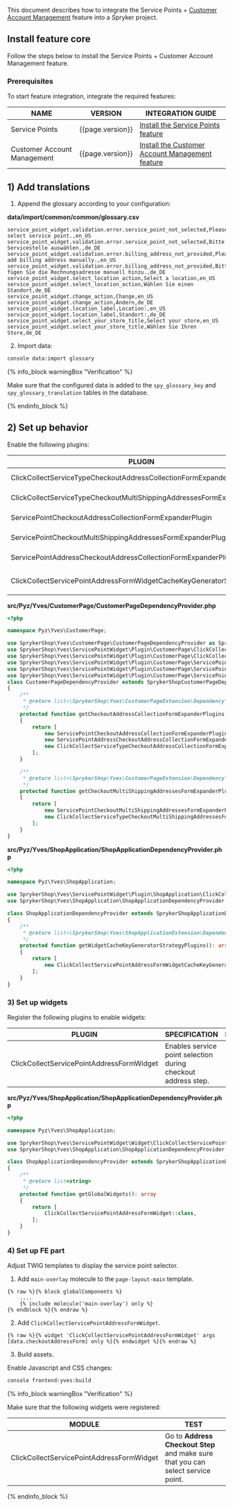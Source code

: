 


This document describes how to integrate the Service Points + [Customer Account Management](/docs/pbc/all/customer-relationship-management/{{page.version}}/customer-account-management-feature-overview/customer-account-management-feature-overview.html) feature into a Spryker project.

## Install feature core

Follow the steps below to install the Service Points + Customer Account Management feature.

### Prerequisites

To start feature integration, integrate the required features:

| NAME                        | VERSION          | INTEGRATION GUIDE                                                                                                                                                                                            |
|-----------------------------|------------------|--------------------------------------------------------------------------------------------------------------------------------------------------------------------------------------------------------------|
| Service Points              | {{page.version}} | [Install the Service Points feature](/docs/pbc/all/service-points/{{page.version}}/unified-commerce/install-the-service-points-feature.html)                                                                      |
| Customer Account Management | {{page.version}} | [Install the Customer Account Management feature](/docs/pbc/all/customer-relationship-management/{{page.version}}/install-and-upgrade/install-features/install-the-customer-account-management-feature.html) |

## 1) Add translations

1. Append the glossary according to your configuration:

**data/import/common/common/glossary.csv**

```
service_point_widget.validation.error.service_point_not_selected,Please select service point.,en_US
service_point_widget.validation.error.service_point_not_selected,Bitte Servicestelle auswählen.,de_DE
service_point_widget.validation.error.billing_address_not_provided,Please add billing address manually.,en_US
service_point_widget.validation.error.billing_address_not_provided,Bitte fügen Sie die Rechnungsadresse manuell hinzu.,de_DE
service_point_widget.select_location_action,Select a location,en_US
service_point_widget.select_location_action,Wählen Sie einen Standort,de_DE
service_point_widget.change_action,Change,en_US
service_point_widget.change_action,Ändern,de_DE
service_point_widget.location_label,Location:,en_US
service_point_widget.location_label,Standort:,de_DE
service_point_widget.select_your_store_title,Select your store,en_US
service_point_widget.select_your_store_title,Wählen Sie Ihren Store,de_DE
```

2. Import data:

```bash
console data:import glossary
```

{% info_block warningBox "Verification" %}

Make sure that the configured data is added to the `spy_glossary_key` and `spy_glossary_translation` tables in the database.

{% endinfo_block %}

## 2) Set up behavior

Enable the following plugins:

| PLUGIN                                                                   | SPECIFICATION                                                             | PREREQUISITES | NAMESPACE                                                  |
|--------------------------------------------------------------------------|---------------------------------------------------------------------------|---------------|------------------------------------------------------------|
| ClickCollectServiceTypeCheckoutAddressCollectionFormExpanderPlugin       | Expands the `ServicePoint` subform with pickupable service type.              |               | SprykerShop\Yves\ServicePointWidget\Plugin\CustomerPage    |
| ClickCollectServiceTypeCheckoutMultiShippingAddressesFormExpanderPlugin  | Expands `ServicePoint` with pickupable service type.              |               | SprykerShop\Yves\ServicePointWidget\Plugin\CustomerPage    |
| ServicePointCheckoutAddressCollectionFormExpanderPlugin                  | Expands checkout address form with `ServicePoint`.                |               | SprykerShop\Yves\ServicePointWidget\Plugin\CustomerPage    |
| ServicePointCheckoutMultiShippingAddressesFormExpanderPlugin             | Expands checkout multi-shipping address form with `ServicePoint`. |               | SprykerShop\Yves\ServicePointWidget\Plugin\CustomerPage    |
| ServicePointAddressCheckoutAddressCollectionFormExpanderPlugin           | Expands shipments with service point address.                             |               | SprykerShop\Yves\ServicePointWidget\Plugin\CustomerPage    |
| ClickCollectServicePointAddressFormWidgetCacheKeyGeneratorStrategyPlugin | Skips caching of the `ClickCollectServicePointAddressFormWidget` widget.      |               | SprykerShop\Yves\ServicePointWidget\Plugin\ShopApplication |

**src/Pyz/Yves/CustomerPage/CustomerPageDependencyProvider.php**

```php
<?php

namespace Pyz\Yves\CustomerPage;

use SprykerShop\Yves\CustomerPage\CustomerPageDependencyProvider as SprykerShopCustomerPageDependencyProvider;
use SprykerShop\Yves\ServicePointWidget\Plugin\CustomerPage\ClickCollectServiceTypeCheckoutAddressCollectionFormExpanderPlugin;
use SprykerShop\Yves\ServicePointWidget\Plugin\CustomerPage\ClickCollectServiceTypeCheckoutMultiShippingAddressesFormExpanderPlugin;
use SprykerShop\Yves\ServicePointWidget\Plugin\CustomerPage\ServicePointAddressCheckoutAddressCollectionFormExpanderPlugin;
use SprykerShop\Yves\ServicePointWidget\Plugin\CustomerPage\ServicePointCheckoutAddressCollectionFormExpanderPlugin;
use SprykerShop\Yves\ServicePointWidget\Plugin\CustomerPage\ServicePointCheckoutMultiShippingAddressesFormExpanderPlugin;
class CustomerPageDependencyProvider extends SprykerShopCustomerPageDependencyProvider
{
    /**
     * @return list<\SprykerShop\Yves\CustomerPageExtension\Dependency\Plugin\CheckoutAddressCollectionFormExpanderPluginInterface>
     */
    protected function getCheckoutAddressCollectionFormExpanderPlugins(): array
    {
        return [
            new ServicePointCheckoutAddressCollectionFormExpanderPlugin(),
            new ServicePointAddressCheckoutAddressCollectionFormExpanderPlugin(),
            new ClickCollectServiceTypeCheckoutAddressCollectionFormExpanderPlugin(),
        ];
    }

    /**
     * @return list<\SprykerShop\Yves\CustomerPageExtension\Dependency\Plugin\CheckoutMultiShippingAddressesFormExpanderPluginInterface>
     */
    protected function getCheckoutMultiShippingAddressesFormExpanderPlugins(): array
    {
        return [
            new ServicePointCheckoutMultiShippingAddressesFormExpanderPlugin(),
            new ClickCollectServiceTypeCheckoutMultiShippingAddressesFormExpanderPlugin(),
        ];
    }
}

```

**src/Pyz/Yves/ShopApplication/ShopApplicationDependencyProvider.php**

```php
<?php

namespace Pyz\Yves\ShopApplication;

use SprykerShop\Yves\ServicePointWidget\Plugin\ShopApplication\ClickCollectServicePointAddressFormWidgetCacheKeyGeneratorStrategyPlugin;
use SprykerShop\Yves\ShopApplication\ShopApplicationDependencyProvider as SprykerShopApplicationDependencyProvider;

class ShopApplicationDependencyProvider extends SprykerShopApplicationDependencyProvider
{
    /**
     * @return list<\SprykerShop\Yves\ShopApplicationExtension\Dependency\Plugin\WidgetCacheKeyGeneratorStrategyPluginInterface>
     */
    protected function getWidgetCacheKeyGeneratorStrategyPlugins(): array
    {
        return [
            new ClickCollectServicePointAddressFormWidgetCacheKeyGeneratorStrategyPlugin(),
        ];
    }
}
```

### 3) Set up widgets

Register the following plugins to enable widgets:

| PLUGIN                                    | SPECIFICATION                                                 | PREREQUISITES | NAMESPACE                                  |
|-------------------------------------------|---------------------------------------------------------------|---------------|--------------------------------------------|
| ClickCollectServicePointAddressFormWidget | Enables service point selection during checkout address step. |               | SprykerShop\Yves\ServicePointWidget\Widget |

**src/Pyz/Yves/ShopApplication/ShopApplicationDependencyProvider.php**

```php
<?php

namespace Pyz\Yves\ShopApplication;

use SprykerShop\Yves\ServicePointWidget\Widget\ClickCollectServicePointAddressFormWidget;
use SprykerShop\Yves\ShopApplication\ShopApplicationDependencyProvider as SprykerShopApplicationDependencyProvider;

class ShopApplicationDependencyProvider extends SprykerShopApplicationDependencyProvider
{
    /**
     * @return list<string>
     */
    protected function getGlobalWidgets(): array
    {
        return [
            ClickCollectServicePointAddressFormWidget::class,
        ];
    }
}
```

### 4) Set up FE part

Adjust TWIG templates to display the service point selector.

1) Add `main-overlay` molecule to the `page-layout-main` template.

```twig
{% raw %}{% block globalComponents %}
    ....
    {% include molecule('main-overlay') only %}
{% endblock %}{% endraw %}
```

2) Add `ClickCollectServicePointAddressFormWidget`.

```twig
{% raw %}{% widget 'ClickCollectServicePointAddressFormWidget' args [data.checkoutAddressForm] only %}{% endwidget %}{% endraw %}
```

3) Build assets.

Enable Javascript and CSS changes:

```bash
console frontend:yves:build
```

{% info_block warningBox "Verification" %}

Make sure that the following widgets were registered:

| MODULE                                    | TEST                                                                            |
|-------------------------------------------|---------------------------------------------------------------------------------|
| ClickCollectServicePointAddressFormWidget | Go to **Address Checkout Step** and make sure that you can select service point. |

{% endinfo_block %}

